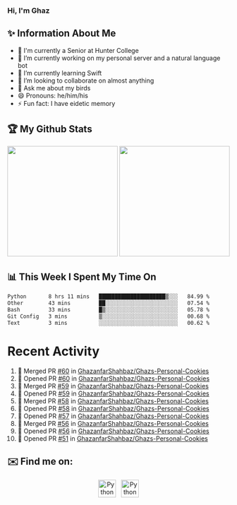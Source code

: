 ### Hi, I'm Ghaz

<!--
**GhazanfarShahbaz/GhazanfarShahbaz** is a ✨ _special_ ✨ repository because its `README.md` (this file) appears on your GitHub profile.

Here are some ideas to get you started:
-->

## ✨ Information About Me 
- 🏫 I'm currently a Senior at Hunter College 
- 🔭 I’m currently working on my personal server and a natural language bot
- 🌱 I’m currently learning Swift 
- 👯 I’m looking to collaborate on almost anything
- 💬 Ask me about my birds
- 😄 Pronouns: he/him/his
- ⚡ Fun fact: I have eidetic memory


## 🏆 My Github Stats
<div>
    <img height="250em" src="https://github-readme-stats.vercel.app/api?username=GhazanfarShahbaz&theme=tokyonight&show_icons=true&hide_border=true&&count_private=true&include_all_commits=true" />
    <img height="250em" src="https://github-readme-stats.vercel.app/api/top-langs/?username=GhazanfarShahbaz&theme=tokyonight&show_icons=true&hide_border=true&&count_private=true&include_all_commits=true" />
</div>

## 📊 This Week I Spent My Time On
<!--START_SECTION:waka-->

```txt
Python       8 hrs 11 mins   █████████████████████▒░░░   84.99 %
Other        43 mins         ██░░░░░░░░░░░░░░░░░░░░░░░   07.54 %
Bash         33 mins         █▒░░░░░░░░░░░░░░░░░░░░░░░   05.78 %
Git Config   3 mins          ▒░░░░░░░░░░░░░░░░░░░░░░░░   00.68 %
Text         3 mins          ░░░░░░░░░░░░░░░░░░░░░░░░░   00.62 %
```

<!--END_SECTION:waka-->

#  Recent Activity 
<!--START_SECTION:activity-->
1. 🎉 Merged PR [#60](https://github.com/GhazanfarShahbaz/Ghazs-Personal-Cookies/pull/60) in [GhazanfarShahbaz/Ghazs-Personal-Cookies](https://github.com/GhazanfarShahbaz/Ghazs-Personal-Cookies)
2. 💪 Opened PR [#60](https://github.com/GhazanfarShahbaz/Ghazs-Personal-Cookies/pull/60) in [GhazanfarShahbaz/Ghazs-Personal-Cookies](https://github.com/GhazanfarShahbaz/Ghazs-Personal-Cookies)
3. 🎉 Merged PR [#59](https://github.com/GhazanfarShahbaz/Ghazs-Personal-Cookies/pull/59) in [GhazanfarShahbaz/Ghazs-Personal-Cookies](https://github.com/GhazanfarShahbaz/Ghazs-Personal-Cookies)
4. 💪 Opened PR [#59](https://github.com/GhazanfarShahbaz/Ghazs-Personal-Cookies/pull/59) in [GhazanfarShahbaz/Ghazs-Personal-Cookies](https://github.com/GhazanfarShahbaz/Ghazs-Personal-Cookies)
5. 🎉 Merged PR [#58](https://github.com/GhazanfarShahbaz/Ghazs-Personal-Cookies/pull/58) in [GhazanfarShahbaz/Ghazs-Personal-Cookies](https://github.com/GhazanfarShahbaz/Ghazs-Personal-Cookies)
6. 💪 Opened PR [#58](https://github.com/GhazanfarShahbaz/Ghazs-Personal-Cookies/pull/58) in [GhazanfarShahbaz/Ghazs-Personal-Cookies](https://github.com/GhazanfarShahbaz/Ghazs-Personal-Cookies)
7. 💪 Opened PR [#57](https://github.com/GhazanfarShahbaz/Ghazs-Personal-Cookies/pull/57) in [GhazanfarShahbaz/Ghazs-Personal-Cookies](https://github.com/GhazanfarShahbaz/Ghazs-Personal-Cookies)
8. 🎉 Merged PR [#56](https://github.com/GhazanfarShahbaz/Ghazs-Personal-Cookies/pull/56) in [GhazanfarShahbaz/Ghazs-Personal-Cookies](https://github.com/GhazanfarShahbaz/Ghazs-Personal-Cookies)
9. 💪 Opened PR [#56](https://github.com/GhazanfarShahbaz/Ghazs-Personal-Cookies/pull/56) in [GhazanfarShahbaz/Ghazs-Personal-Cookies](https://github.com/GhazanfarShahbaz/Ghazs-Personal-Cookies)
10. 💪 Opened PR [#51](https://github.com/GhazanfarShahbaz/Ghazs-Personal-Cookies/pull/51) in [GhazanfarShahbaz/Ghazs-Personal-Cookies](https://github.com/GhazanfarShahbaz/Ghazs-Personal-Cookies)
<!--END_SECTION:activity-->



## ✉️ Find me on:
<p align="center">
    <a href="https://www.linkedin.com/in/ghazanfarshahbaz/" target="_blank" rel="noopener noreferrer"> <img src="https://cdn.jsdelivr.net/npm/simple-icons@v3/icons/linkedin.svg" alt="Python" height="40" style="vertical-align:top; margin:4px"></a>
    <a href="mailto:ghazanfarshahbaz2409@gmail.com"> <img src="https://cdn.jsdelivr.net/npm/simple-icons@v3/icons/gmail.svg" alt="Python" height="40" style="vertical-align:top; margin:4px"></a>
</p>

<!-- Themes:
https://github.com/anuraghazra/github-readme-stats/blob/master/themes/README.md -->
